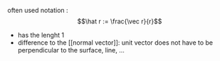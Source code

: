 often used notation :
$$\hat r := \frac{\vec r}{r}$$
- has the lenght 1
- difference to the [[normal vector]]: unit vector does not have to be perpendicular to the surface, line, ...